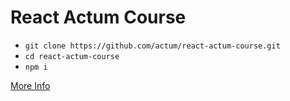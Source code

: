# React Actum Course

* `git clone https://github.com/actum/react-actum-course.git`
* `cd react-actum-course`
* `npm i`

[More Info](https://github.com/actum/react-actum-course/wiki/Home-Page)
